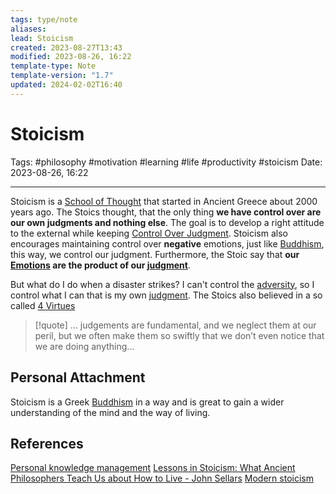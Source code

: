 ```yaml
---
tags: type/note
aliases: 
lead: Stoicism
created: 2023-08-27T13:43
modified: 2023-08-26, 16:22
template-type: Note
template-version: "1.7"
updated: 2024-02-02T16:40
---
```


# Stoicism

Tags: #philosophy  #motivation #learning #life #productivity #stoicism 
Date: 2023-08-26, 16:22

---

Stoicism is a [School of Thought](School%20of%20Thought) that started in Ancient Greece about 2000 years ago. The Stoics thought, that the only thing **we have control over are our own judgments and nothing else**.  The goal is to develop a right attitude to the external while keeping [Control Over Judgment](Control%20Over%20Judgment.md). Stoicism also encourages maintaining control over **negative** emotions, just like [Buddhism](Buddhism), this way, we control our judgment. Furthermore, the Stoic say that **our [Emotions](Stoic%20Emotions.md) are the product of our [ judgment](Control%20Over%20Judgment%20)**.

But what do I do when a disaster strikes? I can't control the [adversity](Stoics%20on%20Adversity%20), so I control what I can that is my own [judgment](Control%20Over%20Judgment%20). The Stoics also believed in a so called [4 Virtues](4%20Virtues)

> [!quote]
> ... judgements are fundamental, and we neglect them at our peril, but we often make them so swiftly that we don’t even notice that we are doing anything...

## Personal Attachment

Stoicism is a Greek [Buddhism](Buddhism) in a way and is great to gain a wider understanding of the mind and the way of living. 

## References

[Personal knowledge management](Personal%20knowledge%20management.md)
[Lessons in Stoicism: What Ancient Philosophers Teach Us about How to Live - John Sellars](https://books.google.cz/books/about/Lessons_in_Stoicism.html?id=ky84zQEACAAJ&redir_esc=y)
[Modern stoicism](https://modernstoicism.com/)
